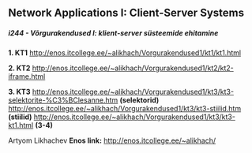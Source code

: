 <h2>Network Applications I: Client-Server Systems</h2>
<h5><em>i244 - Võrgurakendused I: klient-server süsteemide ehitamine</em></h5>

<b>1. KT1</b>
http://enos.itcollege.ee/~alikhach/Vorgurakendused1/kt1/kt1.html

<b>2. KT2</b>
http://enos.itcollege.ee/~alikhach/Vorgurakendused1/kt2/kt2-iframe.html

<b>3. KT3</b>
http://enos.itcollege.ee/~alikhach/Vorgurakendused1/kt3/kt3-selektorite-%C3%BClesanne.htm    <b>(selektorid)</b>
http://enos.itcollege.ee/~alikhach/Vorgurakendused1/kt3/kt3-stiilid.htm      <b>(stiilid)</b>
http://enos.itcollege.ee/~alikhach/Vorgurakendused1/kt3/kt3-kt1.html       <b>(3-4)</b> 

 
Artyom Likhachev
<b>Enos link:</b> http://enos.itcollege.ee/~alikhach/

